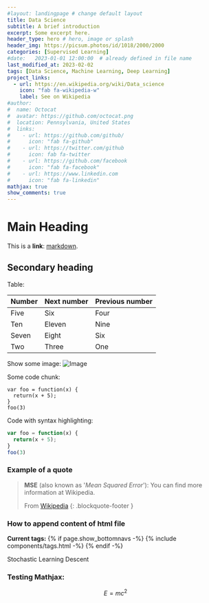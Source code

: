 ```yaml
---
#layout: landingpage # change default layout
title: Data Science
subtitle: A brief introduction
excerpt: Some excerpt here.
header_type: hero # hero, image or splash
header_img: https://picsum.photos/id/1018/2000/2000
categories: [Supervised Learning]
#date:   2023-01-01 12:00:00  # already defined in file name
last_modified_at: 2023-02-02
tags: [Data Science, Machine Learning, Deep Learning]
project_links:
  - url: https://en.wikipedia.org/wiki/Data_science
    icon: "fab fa-wikipedia-w"
    label: See on Wikipedia
#author:
#  name: Octocat
#  avatar: https://github.com/octocat.png
#  location: Pennsylvania, United States
#  links:                
#    - url: https://github.com/github/
#      icon: "fab fa-github"
#    - url: https://twitter.com/github
#      icon: fab fa-twitter
#    - url: https://github.com/facebook
#      icon: "fab fa-facebook"
#    - url: https://www.linkedin.com
#      icon: "fab fa-linkedin"
mathjax: true
show_comments: true
---
```


# Main Heading
This is a **link**: [markdown](http://markdowntutorial.com/).

## Secondary heading

Table:
 
| Number | Next number | Previous number |
| :------ |:--- | :--- |
| Five | Six | Four |
| Ten | Eleven | Nine |
| Seven | Eight | Six |
| Two | Three | One |
 

Show some image:
![Image](http://s3-media3.fl.yelpcdn.com/bphoto/cQ1Yoa75m2yUFFbY2xwuqw/348s.jpg)

Some code chunk:
~~~
var foo = function(x) {
  return(x + 5);
}
foo(3)
~~~

Code with syntax highlighting:
```javascript
var foo = function(x) {
  return(x + 5);
}
foo(3)
```

### Example of a quote

> **MSE** (also known as '*Mean Squared Error*'): You can find more information at Wikipedia.
>
>
> From [Wikipedia](https://en.wikipedia.org/wiki/Mean_squared_error)
> {: .blockquote-footer }


### How to append content of html file
**Current tags:**
{% if page.show_bottomnavs -%}
{% include components/tags.html -%}
{% endif -%}

Stochastic Learning Descent


### Testing Mathjax:
$$E=mc^2$$